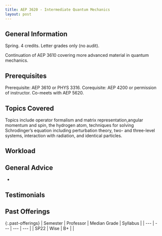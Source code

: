 ```yaml
---
title: AEP 3620 - Intermediate Quantum Mechanics
layout: post
---
```


<link rel="stylesheet" href="/main.css">

## General Information
Spring. 4 credits. Letter grades only (no audit).

Continuation of AEP 3610 covering more advanced material in quantum mechanics. 

## Prerequisites

Prerequisite: AEP 3610 or PHYS 3316. Corequisite: AEP 4200 or permission of instructor. Co-meets with AEP 5620.

## Topics Covered

Topics include operator formalism and matrix representation,angular momentum and spin, the hydrogen atom, techniques for solving Schrodinger’s equation including perturbation theory, two- and three-level systems, interaction with radiation, and identical particles.


## Workload



## General Advice

  - 

## Testimonials



## Past Offerings

{:.past-offerings}
| Semester | Professor | Median Grade | Syllabus |
| --- | --- | --- | --- |
| SP22 | Wise | B+ |  |
